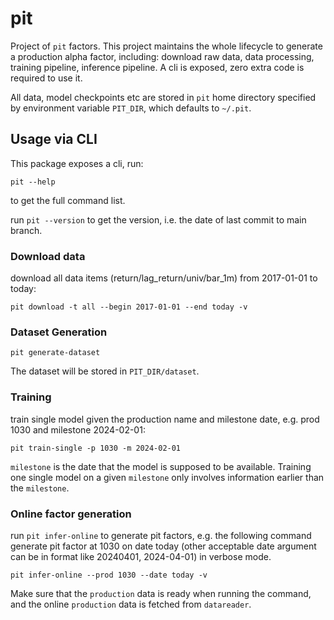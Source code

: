 # pit

Project of ``pit`` factors. This project maintains the whole lifecycle to generate a production alpha factor, including: download raw data, data processing, training pipeline, inference pipeline. A cli is exposed, zero extra code is required to use it.

All data, model checkpoints etc are stored in ``pit`` home directory specified by environment variable `PIT_DIR`, which defaults to `~/.pit`.

## Usage via CLI

This package exposes a cli, run:

``
pit --help
``

to get the full command list.

run ``pit --version`` to get the version, i.e. the date of last commit to main branch.


### Download data

download all data items (return/lag_return/univ/bar_1m) from 2017-01-01 to today:

```shell
pit download -t all --begin 2017-01-01 --end today -v
```

### Dataset Generation

```shell
pit generate-dataset
```

The dataset will be stored in ``PIT_DIR/dataset``.

### Training

train single model given the production name and milestone date, e.g. prod 1030 and milestone 2024-02-01:

```shell
pit train-single -p 1030 -m 2024-02-01
```

``milestone``  is the date that the model is supposed to be available. Training one single model on a given ``milestone`` only involves information earlier than the ``milestone``.


### Online factor generation

run ``pit infer-online`` to generate pit factors, e.g. the following command generate pit factor at 1030 on date today (other acceptable date argument can be in format like 20240401, 2024-04-01) in verbose mode.

```shell
pit infer-online --prod 1030 --date today -v
```

Make sure that the ``production`` data is ready when running the command, and the online ``production`` data is fetched from ``datareader``.

